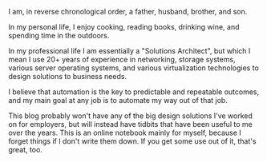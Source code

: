 I am, in reverse chronological order, a father, husband, brother, and son.

In my personal life, I enjoy cooking, reading books, drinking wine, and spending time in the outdoors.

In my professional life I am essentially a "Solutions Architect", but which I mean I use 20+ years of experience 
in networking, storage systems, various server operating systems, and various virtualization technologies to design
solutions to business needs.  

I believe that automation is the key to predictable and repeatable outcomes, and my main goal at any job is to
automate my way out of that job.

This blog probably won't have any of the big design solutions I've worked on for employers, but will instead have 
tidbits that have been useful to me over the years.  This is an online notebook mainly for myself, because I forget
things if I don't write them down.  If you get some use out of it, that's great, too.
